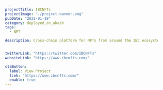 ```yaml
---
projectTitle: IBCNFTs
projectImage: "./project-banner.png"
pubDate: "2021-01-19"
category: deployed_on_akash
tags:
  - NFT

description: Cross-chain platform for NFTs from around the IBC ecosystem. IBCNFTs deploy various IBC cross-chain tools, Stargaze tools and Secret tools on Akash as per their post from official twitter account.


twitterLink: "https://twitter.com/IBCNFTs"
websiteLink: "https://www.ibcnfts.com/"

ctaButton:
  label: View Project
  link: "https://www.ibcnfts.com/"
  enable: true
---
```

